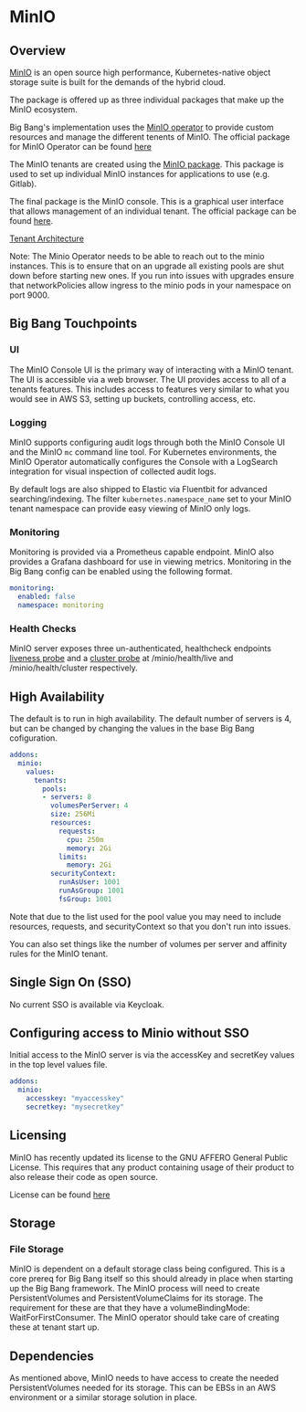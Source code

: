 # MinIO

## Overview

[MinIO](https://min.io/) is an open source high performance, Kubernetes-native object storage suite is
built for the demands of the hybrid cloud.

The package is offered up as three individual packages that make up the MinIO ecosystem.

Big Bang's implementation uses the [MinIO operator](https://github.com/minio/operator) to provide custom resources and manage the different tenents of MinIO. The official package for MinIO Operator can be found [here](https://repo1.dso.mil/big-bang/product/packages/minio-operator)

The MinIO tenants are created using the [MinIO package](https://repo1.dso.mil/big-bang/product/packages/minio). This package is used to set up individual MinIO instances for applications to use (e.g. Gitlab).

The final package is the MinIO console. This is a graphical user interface that allows management of an individual tenant. The official package can be found [here](https://repo1.dso.mil/big-bang/product/packages/minio).

[Tenant Architecture](https://raw.githubusercontent.com/minio/operator/master/docs/images/architecture.png)

Note: The Minio Operator needs to be able to reach out to the minio instances. This is to ensure that on an upgrade all existing pools are shut down before starting new ones. If you run into issues with upgrades ensure that networkPolicies allow ingress to the minio pods in your namespace on port 9000.

## Big Bang Touchpoints

### UI

The MinIO Console UI is the primary way of interacting with a MinIO tenant. The UI is accessible via a web browser. The UI provides access to all of a tenants features. This includes access to features very similar to what you would see in AWS S3, setting up buckets, controlling access, etc. 


### Logging

MinIO supports configuring audit logs through both the MinIO Console UI and the MinIO `mc` command line tool. For Kubernetes environments, the MinIO Operator automatically configures the Console with a LogSearch integration for visual inspection of collected audit logs.

By default logs are also shipped to Elastic via Fluentbit for advanced searching/indexing. The filter `kubernetes.namespace_name` set to your MinIO tenant namespace can provide easy viewing of MinIO only logs.

### Monitoring

Monitoring is provided via a Prometheus capable endpoint. MinIO also provides a Grafana dashboard for use in viewing metrics. Monitoring in the Big Bang config can be enabled using the following format.

```yaml
monitoring:
  enabled: false
  namespace: monitoring
```

### Health Checks

MinIO server exposes three un-authenticated, healthcheck endpoints [liveness probe](https://github.com/minio/minio/blob/master/docs/metrics/healthcheck/README.md#liveness-probe) and a [cluster probe](https://github.com/minio/minio/blob/master/docs/metrics/healthcheck/README.md#cluster-probe) at /minio/health/live and /minio/health/cluster respectively.


## High Availability

The default is to run in high availability. The default number of servers is 4, but can be changed by changing the values in the base Big Bang cofiguration.

```yaml
addons:
  minio:
    values:
      tenants:
        pools:
        - servers: 8
          volumesPerServer: 4
          size: 256Mi
          resources:
            requests:
              cpu: 250m
              memory: 2Gi
            limits:
              memory: 2Gi
          securityContext:
            runAsUser: 1001
            runAsGroup: 1001
            fsGroup: 1001
```

Note that due to the list used for the pool value you may need to include resources, requests, and securityContext so that you don't run into issues.

You can also set things like the number of volumes per server and affinity rules for the MinIO tenant.

## Single Sign On (SSO)

No current SSO is available via Keycloak.

## Configuring access to Minio without SSO

Initial access to the MinIO server is via the accessKey and secretKey values in the top level values file.

```yaml
addons:
  minio:
    accesskey: "myaccesskey"
    secretkey: "mysecretkey"
```


## Licensing

MinIO has recently updated its license to the GNU AFFERO General Public License. This requires that any product containing usage of their product to also release their code as open source.

License can be found [here](https://github.com/minio/minio/blob/master/LICENSE)

## Storage

### File Storage

MinIO is dependent on a default storage class being configured. This is a core prereq for Big Bang itself so this should already in place when starting up the Big Bang framework. The MinIO process will need to create PersistentVolumes and PersistentVolumeClaims for its storage. The requirement for these are that they have a volumeBindingMode: WaitForFirstConsumer. The MinIO operator should take care of creating these at tenant start up.


## Dependencies

As mentioned above, MinIO needs to have access to create the needed PersistentVolumes needed for its storage. This can be EBSs in an AWS environment or a similar storage solution in place.
